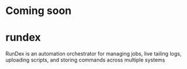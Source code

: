 # Coming soon
# rundex
RunDex is an automation orchestrator for managing jobs, live tailing logs, uploading scripts, and storing commands across multiple systems
